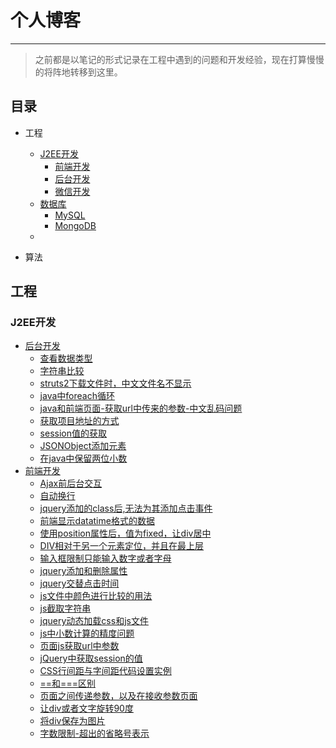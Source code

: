 # 个人博客
---
> 之前都是以笔记的形式记录在工程中遇到的问题和开发经验，现在打算慢慢的将阵地转移到这里。

## 目录
* 工程
   * [J2EE开发](J2EE/README.md)
      * [前端开发](J2EE/frontend/README.md)
      * [后台开发](J2EE/backend/README.md)
      * [微信开发](J2EE/weixin/README.md)
   * [数据库](database/README.md)
      * [MySQL](database/mysql/README.md)
      * [MongoDB](database/mongodb/README.md)
   * []()

* 算法

## 工程
### J2EE开发
* [后台开发](backend/README.md)
   * [查看数据类型](backend/check_datatype.md)
   * [字符串比较](backend/compete_str.md)
   * [struts2下载文件时，中文文件名不显示](backend/filename_no_show.md)
   * [java中foreach循环](backend/foreach.md)
   * [java和前端页面-获取url中传来的参数-中文乱码问题](backend/get_param_zh_error.md)
   * [获取项目地址的方式](backend/get_project_addr.md)
   * [session值的获取](backend/get_session.md)
   * [JSONObject添加元素](backend/JSONObject_add_elem.md)
   * [在java中保留两位小数](backend/save2float.md)
* [前端开发](frontend/)
   * [Ajax前后台交互](frontend/ajax_interact.md)
   * [自动换行](frontend/auto_wrap.md)
   * [jquery添加的class后,无法为其添加点击事件](frontend/click_event.md)
   * [前端显示datatime格式的数据](frontend/datetime_show.md)
   * [使用position属性后，值为fixed，让div居中](frontend/div_center.md)
   * [DIV相对于另一个元素定位，并且在最上层](frontend/div_up.md)
   * [输入框限制只能输入数字或者字母](frontend/input_re.md)
   * [jquery添加和删除属性](frontend/jq_add_del_property.md)
   * [jquery交替点击时间](frontend/jq_time.md)
   * [js文件中颜色进行比较的用法](frontend/js_color_compete.md)
   * [js截取字符串](frontend/js_cut_str.md)
   * [jquery动态加载css和js文件](frontend/js_dynamic_locd_js_css.md)
   * [js中小数计算的精度问题](frontend/js_float_accu.md)
   * [页面js获取url中参数](frontend/js_get_param.md)
   * [jQuery中获取session的值](frontend/js_get_session.md)
   * [CSS行间距与字间距代码设置实例](frontend/line_word_gap.md)
   * [==和===区别](frontend/operator.md)
   * [页面之间传递参数，以及在接收参数页面](frontend/pass_param_in_diff_pages.md)
   * [让div或者文字旋转90度](frontend/rotate_work.md)
   * [将div保存为图片](frontend/save_page_2_img.md)
   * [字数限制-超出的省略号表示](frontend/word_ellipsis.md)
